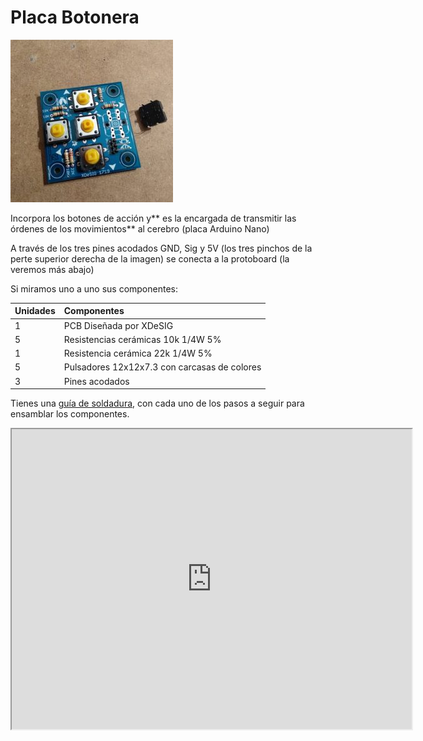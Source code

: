 # Placa Botonera

![](/assets/escornabot-pcb-v2.1.jpg)

Incorpora los botones de acción y** es la encargada de transmitir las órdenes de los movimientos** al cerebro \(placa Arduino Nano\)

A través de los tres pines acodados GND, Sig y 5V \(los tres pinchos de la perte superior derecha de la imagen\) se conecta a la protoboard \(la veremos más abajo\)

Si miramos uno a uno sus componentes:

| Unidades | Componentes |
| :--- | :--- |
| 1 | PCB Diseñada por XDeSIG |
| 5 | Resistencias cerámicas 10k 1/4W 5% |
| 1 | Resistencia cerámica 22k 1/4W 5% |
| 5 | Pulsadores 12x12x7.3 con carcasas de colores |
| 3 | Pines acodados |

Tienes una [guía de soldadura](https://pablorubma.cc/soldadura-botonera-escornabot-version-diy/), con cada uno de los pasos a seguir para ensamblar los componentes.

<iframe src="https://pablorubma.cc/soldadura-botonera-escornabot-version-diy" width="640" height="480"></iframe>











